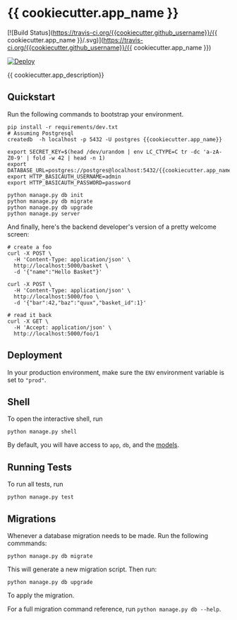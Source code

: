 # {{ cookiecutter.app_name }}

[![Build Status](https://travis-ci.org/{{cookiecutter.github_username}}/{{ cookiecutter.app_name }}/.svg)](https://travis-ci.org/{{cookiecutter.github_username}}/{{ cookiecutter.app_name }})

[![Deploy](https://www.herokucdn.com/deploy/button.png)](https://heroku.com/deploy)


{{ cookiecutter.app_description}}


## Quickstart

Run the following commands to bootstrap your environment.


    pip install -r requirements/dev.txt
    # Assuming Postgresql
    createdb  -h localhost -p 5432 -U postgres {{cookiecutter.app_name}}

    export SECRET_KEY=$(head /dev/urandom | env LC_CTYPE=C tr -dc 'a-zA-Z0-9' | fold -w 42 | head -n 1)
    export DATABASE_URL=postgres://postgres@localhost:5432/{{cookiecutter.app_name}}
    export HTTP_BASICAUTH_USERNAME=admin
    export HTTP_BASICAUTH_PASSWORD=password

    python manage.py db init
    python manage.py db migrate
    python manage.py db upgrade
    python manage.py server

And finally, here's the backend developer's version of a pretty welcome screen:

    # create a foo
    curl -X POST \
      -H 'Content-Type: application/json' \
      http://localhost:5000/basket \
      -d '{"name":"Hello Basket"}'

    curl -X POST \
      -H 'Content-Type: application/json' \
      http://localhost:5000/foo \
      -d '{"bar":42,"baz":"quux","basket_id":1}'

    # read it back
    curl -X GET \
      -H 'Accept: application/json' \
      http://localhost:5000/foo/1


## Deployment

In your production environment, make sure the ``ENV`` environment variable is set to ``"prod"``.

## Shell

To open the interactive shell, run

    python manage.py shell

By default, you will have access to ``app``, ``db``, and the [models](app/models).

## Running Tests

To run all tests, run

    python manage.py test


## Migrations

Whenever a database migration needs to be made. Run the following commmands:

    python manage.py db migrate

This will generate a new migration script. Then run:

    python manage.py db upgrade

To apply the migration.

For a full migration command reference, run ``python manage.py db --help``.

